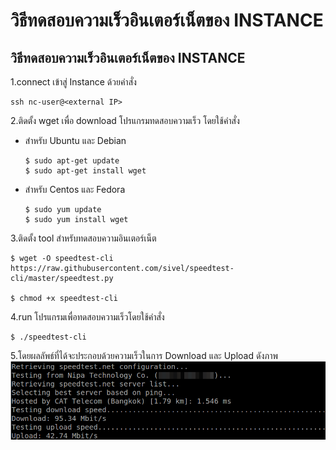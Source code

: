 # วิธีทดสอบความเร็วอินเตอร์เน็ตของ INSTANCE

## วิธีทดสอบความเร็วอินเตอร์เน็ตของ INSTANCE

1.connect เข้าสู่ Instance ด้วยคำสั่ง

```text
ssh nc-user@<external IP>
```

2.ติดตั้ง wget เพื่อ download โปรแกรมทดสอบความเร็ว โดยใช้คำสั่ง

* สำหรับ Ubuntu และ Debian

  ```text
  $ sudo apt-get update
  $ sudo apt-get install wget
  ```

* สำหรับ Centos และ Fedora

  ```text
  $ sudo yum update
  $ sudo yum install wget
  ```

3.ติดตั้ง tool สำหรับทดสอบความอินเตอร์เน็ต

```text
$ wget -O speedtest-cli https://raw.githubusercontent.com/sivel/speedtest-cli/master/speedtest.py

$ chmod +x speedtest-cli
```

4.run โปรแกรมเพื่อทดสอบความเร็วโดยใช้คำสั่ง

```text
$ ./speedtest-cli
```

5.โดยผลลัพธ์ที่ได้จะประกอบด้วยความเร็วในการ Download และ Upload ดังภาพ ![](../.gitbook/assets/k_check-bw-instance-001.png)

